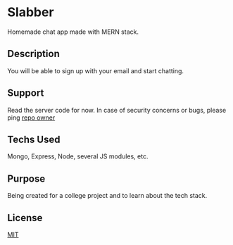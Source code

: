 # Slabber
Homemade chat app made with MERN stack.

## Description
You will be able to sign up with your email and start chatting.

## Support
Read the server code for now.
In case of security concerns or bugs, please ping [repo owner](http://github.com/ayagrwl)

## Techs Used 
Mongo, Express, Node, several JS modules, etc.

## Purpose
Being created for a college project and to learn about the tech stack.

## License
[MIT](https://choosealicense.com/licenses/mit/)
